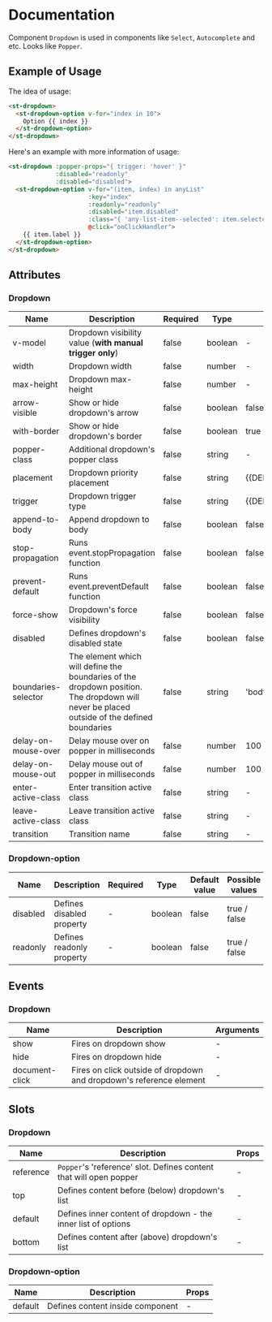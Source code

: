 # Documentation

Component `Dropdown` is used in components like `Select`, `Autocomplete` and etc. Looks like `Popper`.

## Example of Usage

The idea of usage:

```html
<st-dropdown>
  <st-dropdown-option v-for="index in 10">
    Option {{ index }}  
  </st-dropdown-option>
</st-dropdown>
```

Here's an example with more information of usage:

```html
<st-dropdown :popper-props="{ trigger: 'hover' }"
             :disabled="readonly" 
             :disabled="disabled">
  <st-dropdown-option v-for="(item, index) in anyList" 
                      :key="index" 
                      :readonly="readonly" 
                      :disabled="item.disabled"
                      :class="{ 'any-list-item--selected': item.selected }" 
                      @click="onClickHandler">
    {{ item.label }}
  </st-dropdown-option>
</st-dropdown>
```

## Attributes

### Dropdown

| Name | Description | Required | Type | Default value | Possible values |
| --- | --- | --- | --- | --- | --- |
| v-model | Dropdown visibility value (**with manual trigger only**) | false | boolean | - | - |
| width | Dropdown width | false | number | - | - |
| max-height | Dropdown max-height | false | number | - | - |
| arrow-visible | Show or hide dropdown's arrow | false | boolean | false | - |
| with-border | Show or hide dropdown's border | false | boolean | true | - |
| popper-class | Additional dropdown's popper class | false | string | - | - |
| placement | Dropdown priority placement | false | string | {{DEFAULT_PLACEMENT}} | {{AVAILABLE_PLACEMENTS}} |
| trigger | Dropdown trigger type | false | string | {{DEFAULT_TRIGGER}} | {{AVAILABLE_TRIGGERS}} |
| append-to-body | Append dropdown to body | false | boolean | false | - |
| stop-propagation | Runs event.stopPropagation function | false | boolean | false | - |
| prevent-default | Runs event.preventDefault function | false | boolean | false | - |
| force-show | Dropdown's force visibility | false | boolean | false | - |
| disabled | Defines dropdown's disabled state | false | boolean | false | - |
| boundaries-selector | The element which will define the boundaries of the dropdown position. The dropdown will never be placed outside of the defined boundaries | false | string | 'body' | - |
| delay-on-mouse-over | Delay mouse over on popper in milliseconds | false | number | 100 | - |
| delay-on-mouse-out | Delay mouse out of popper in milliseconds | false | number | 100 | - |
| enter-active-class | Enter transition active class | false | string | - | - |
| leave-active-class | Leave transition active class | false | string | - | - |
| transition | Transition name | false | string | - | - |

### Dropdown-option

| Name | Description | Required | Type | Default value | Possible values |
| --- | --- | --- | --- | --- | --- |
| disabled | Defines disabled property | - | boolean | false | true / false |
| readonly | Defines readonly property | - | boolean | false | true / false |

## Events

### Dropdown

| Name | Description | Arguments |
| --- | --- | --- |
| show | Fires on dropdown show | - |
| hide | Fires on dropdown hide | - |
| document-click | Fires on click outside of dropdown and dropdown's reference element | - |

## Slots

### Dropdown

| Name | Description | Props |
| --- | --- | --- |
| reference | `Popper`'s 'reference' slot. Defines content that will open popper | - |
| top | Defines content before (below) dropdown's list | - |
| default | Defines inner content of dropdown - the inner list of options | - |
| bottom | Defines content after (above) dropdown's list | - |

### Dropdown-option

| Name | Description | Props |
| --- | --- | --- |
| default | Defines content inside component | - |
